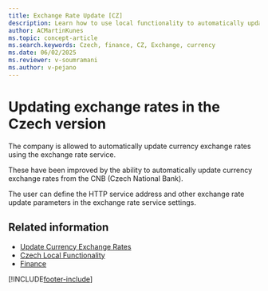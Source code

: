 ```yaml
---
title: Exchange Rate Update [CZ]
description: Learn how to use local functionality to automatically update currency exchange rates through an exchange rate service.
author: ACMartinKunes
ms.topic: concept-article
ms.search.keywords: Czech, finance, CZ, Exchange, currency
ms.date: 06/02/2025
ms.reviewer: v-soumramani
ms.author: v-pejano
---
```


# Updating exchange rates in the Czech version

The company is allowed to automatically update currency exchange rates using the exchange rate service.  

These have been improved by the ability to automatically update currency exchange rates from the CNB (Czech National Bank).  

The user can define the HTTP service address and other exchange rate update parameters in the exchange rate service settings.

## Related information

- [Update Currency Exchange Rates](../../finance-how-update-currencies.md)  
- [Czech Local Functionality](czech-local-functionality.md)  
- [Finance](finance.md)  

[!INCLUDE[footer-include](../../includes/footer-banner.md)]
